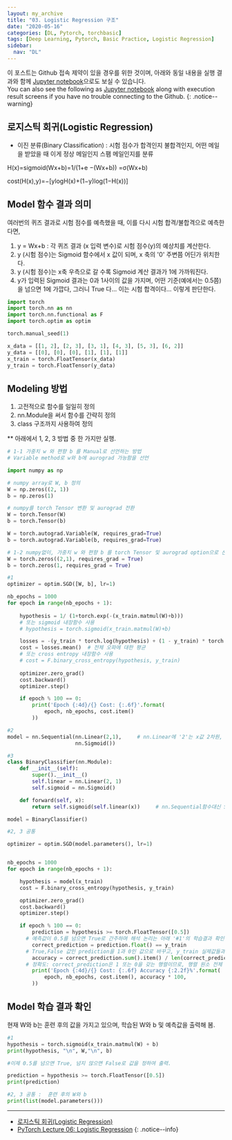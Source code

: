 ```yaml
---
layout: my_archive
title: "03. Logistic Regression 구조"
date: "2020-05-16"
categories: [DL, Pytorch, torchbasic]
tags: [Deep Learning, Pytorch, Basic Practice, Logistic Regression]
sidebar:
  nav: "DL"
---
```


이 포스트는 Github 접속 제약이 있을 경우를 위한 것이며, 아래와 동일 내용을 실행 결과와 함께 [Jupyter notebook](https://github.com/bestofbad/Pytorch-Study/blob/master/3.%20Logistic%20Regression%20%EA%B5%AC%EC%A1%B0.ipynb)으로도 보실 수 있습니다.  
You can also see the following as [Jupyter notebook](https://github.com/bestofbad/Pytorch-Study/blob/master/3.%20Logistic%20Regression%20%EA%B5%AC%EC%A1%B0.ipynb) along with execution result screens if you have no trouble connecting to the Github.
{: .notice--warning}


## 로지스틱 회귀(Logistic Regression)

- 이진 분류(Binary Classification)
: 시험 점수가 합격인지 불합격인지, 어떤 메일을 받았을 때 이게 정상 메일인지 스팸 메일인지를 분류

H(x)=sigmoid(Wx+b)=1/(1+e −(Wx+b)) =σ(Wx+b)

cost(H(x),y)=−[ylogH(x)+(1−y)log(1−H(x))]

## Model 함수 결과 의미

여러번의 퀴즈 결과로 시험 점수를 예측했을 때, 이를 다시 시험 합격/불합격으로 예측한다면,

1. y = Wx+b : 각 퀴즈 결과 (x 입력 변수)로 시험 점수(y)의 예상치를 계산한다.
2. y (시험 점수)는 Sigmoid 함수에서 x 값이 되며, x 축의 '0' 주변쯤 어딘가 위치한다.
3. y (시험 점수)는 x축 우측으로 갈 수록 Sigmoid 계산 결과가 1에 가까워진다.
4. y가 입력된 Sigmoid 결과는 0과 1사이의 값을 가지며, 어떤 기준(예에서는 0.5쯤)을 넘으면 1에 가깝다, 그러니 True 다... 이는 시험 합격이다... 이렇게 판단한다.

```python
import torch
import torch.nn as nn
import torch.nn.functional as F
import torch.optim as optim

torch.manual_seed(1)
```

```python
x_data = [[1, 2], [2, 3], [3, 1], [4, 3], [5, 3], [6, 2]]
y_data = [[0], [0], [0], [1], [1], [1]]
x_train = torch.FloatTensor(x_data)
y_train = torch.FloatTensor(y_data)
```

## Modeling 방법

1. 고전적으로 함수를 일일히 정의
2. nn.Module을 써서 함수를 간략히 정의
3. class 구조까지 사용하여 정의

** 아래에서 1, 2, 3 방법 중 한 가지만 실행.


```python
# 1-1 가중치 w 와 편향 b 를 Manual로 선언하는 방법
# Variable method로 w와 b에 aurograd 가능함을 선언

import numpy as np

# numpy array로 W, b 정의
W = np.zeros((2, 1))
b = np.zeros(1)

# numpy를 torch Tensor 변환 및 aurograd 전환
W = torch.Tensor(W)
b = torch.Tensor(b)

W = torch.autograd.Variable(W, requires_grad=True)
b = torch.autograd.Variable(b, requires_grad=True)
```

```python
# 1-2 numpy없이, 가중치 w 와 편향 b 를 torch Tensor 및 aurograd option으로 선언
W = torch.zeros((2,1), requires_grad = True)
b = torch.zeros(1, requires_grad = True)
```

```python
#1 
optimizer = optim.SGD([W, b], lr=1)

nb_epochs = 1000
for epoch in range(nb_epochs + 1):
    
    hypothesis = 1/ (1+torch.exp(-(x_train.matmul(W)+b)))
    # 또는 sigmoid 내장함수 사용
    # hypothesis = torch.sigmoid(x_train.matmul(W)+b)

    losses = -(y_train * torch.log(hypothesis) + (1 - y_train) * torch.log(1 - hypothesis))
    cost = losses.mean()  # 전체 오파에 대한 평균
    # 또는 cross entropy 내장함수 사용
    # cost = F.binary_cross_entropy(hypothesis, y_train)
    
    optimizer.zero_grad()
    cost.backward()
    optimizer.step()

    if epoch % 100 == 0:
        print('Epoch {:4d}/{} Cost: {:.6f}'.format(
            epoch, nb_epochs, cost.item()
        ))
```



```python
#2
model = nn.Sequential(nn.Linear(2,1),     # nn.Linear에 '2'는 x값 2차원, 이에 맞춰 W와 b가 랜덤 초기화 됨
                      nn.Sigmoid())
```


```python
#3
class BinaryClassifier(nn.Module):
    def __init__(self):
        super().__init__()
        self.linear = nn.Linear(2, 1)
        self.sigmoid = nn.Sigmoid()

    def forward(self, x):
        return self.sigmoid(self.linear(x))     # nn.Sequential함수대신 Sigmoid 직접 입력

model = BinaryClassifier()
```


```python
#2, 3 공통

optimizer = optim.SGD(model.parameters(), lr=1)


nb_epochs = 1000
for epoch in range(nb_epochs + 1):

    hypothesis = model(x_train)
    cost = F.binary_cross_entropy(hypothesis, y_train)

    optimizer.zero_grad()
    cost.backward()
    optimizer.step()

    if epoch % 100 == 0:
        prediction = hypothesis >= torch.FloatTensor([0.5])
      # 예측값이 0.5를 넘으면 True로 간주하며 해석 논리는 아래 '#1'의 학습결과 확인 내용 참조
        correct_prediction = prediction.float() == y_train
      # True,False 값인 prediction을 1과 0인 값으로 바꾸고, y_train 실제값들과 비교하며, 일치하면 True로 간주
        accuracy = correct_prediction.sum().item() / len(correct_prediction)
      # 정확도: correct_prediction은 1 또는 0을 갖는 행렬이므로, 행렬 원소 전체 합을 행렬크기로 나눔
        print('Epoch {:4d}/{} Cost: {:.6f} Accuracy {:2.2f}%'.format(
            epoch, nb_epochs, cost.item(), accuracy * 100,
        ))
```


## Model 학습 결과 확인

현재 W와 b는 훈련 후의 값을 가지고 있으며, 학습된 W와 b 및 예측값을 출력해 봄.

```python
#1
hypothesis = torch.sigmoid(x_train.matmul(W) + b)
print(hypothesis, "\n", W,"\n", b)

#이제 0.5를 넘으면 True, 넘지 않으면 False로 값을 정하여 출력.

prediction = hypothesis >= torch.FloatTensor([0.5])
print(prediction)
```


```python
#2, 3 공통 :  훈련 후의 W와 b
print(list(model.parameters()))
```


---
- [로지스틱 회귀(Logistic Regression)](https://wikidocs.net/57810)
- [PyTorch Lecture 06: Logistic Regression](https://www.youtube.com/watch?v=GAKTBQn7yKo&list=PLlMkM4tgfjnJ3I-dbhO9JTw7gNty6o_2m&index=6)
{: .notice--info}